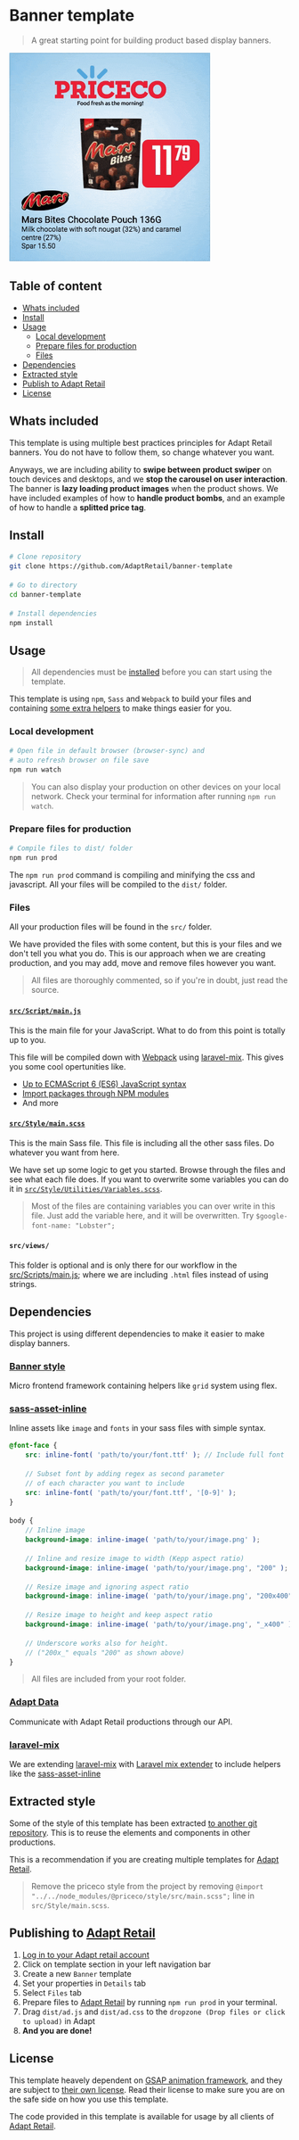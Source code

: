 # Banner template
> A great starting point for building product based display banners.

![Demo of banner template](assets/banner_preview.gif)

## Table of content
- [Whats included](#whats-included)
- [Install](#install)
- [Usage](#usage)
    - [Local development](#npm-run-watch)
    - [Prepare files for production](#npm-run-prod)
    - [Files](#files)
- [Dependencies](#dependencies)
- [Extracted style](#extracted-style)
- [Publish to Adapt Retail](#publish)
- [License](#license)

<a name="whats-included"></a>
## Whats included

This template is using multiple best practices principles for Adapt Retail banners.
You do not have to follow them, so change whatever you want.

Anyways,
we are including ability to **swipe between product swiper** on touch devices and desktops,
and we **stop the carousel on user interaction**.
The banner is **lazy loading product images** when the product shows. 
We have included examples of how to **handle product bombs**,
and an example of how to handle a **splitted price tag**.

<a name="install"></a>
## Install

```bash
# Clone repository
git clone https://github.com/AdaptRetail/banner-template

# Go to directory
cd banner-template

# Install dependencies
npm install 
```

<a name="usage"></a>
## Usage

> All dependencies must be [installed](#install) before you can start using the template.

This template is using `npm`, `Sass` and `Webpack` to build your files and containing [some extra helpers](#dependencies) to make things easier for you.

<a name="npm-run-watch"></a>
### Local development

```bash
# Open file in default browser (browser-sync) and
# auto refresh browser on file save
npm run watch
```
> You can also display your production on other devices on your local network.
> Check your terminal for information after running `npm run watch`.

<a name="npm-run-prod"></a>
### Prepare files for production

```bash
# Compile files to dist/ folder
npm run prod
```

The `npm run prod` command is compiling and minifying the css and javascript.
All your files will be compiled to the `dist/` folder.

<a name="files"></a>
### Files

All your production files will be found in the `src/` folder.

We have provided the files with some content, but
this is your files and we don't tell you what you do. 
This is our approach when we are creating production, 
and you may add, move and remove files however you want.

> All files are thoroughly commented, so if you're in doubt, just read the source. 

<a name="script"></a>
#### [`src/Script/main.js`](https://github.com/AdaptRetail/banner-template/blob/master/src/Script/main.js)

This is the main file for your JavaScript.
What to do from this point is totally up to you.

This file will be compiled down with [Webpack](https://webpack.github.io/) using [laravel-mix](https://github.com/JeffreyWay/laravel-mix).
This gives you some cool opertunities like.

- [Up to ECMAScript 6 (ES6) JavaScript syntax](http://es6-features.org/)
- [Import packages through NPM modules](https://www.npmjs.com/)
- And more

<a name="style"></a>
#### [`src/Style/main.scss`](https://github.com/AdaptRetail/banner-template/blob/master/src/Style/main.scss)

This is the main Sass file.
This file is including all the other sass files.
Do whatever you want from here.

We have set up some logic to get you started. Browse through the files and see what each file does.
If you want to overwrite some variables you can do it in [`src/Style/Utilities/Variables.scss`](https://github.com/AdaptRetail/banner-template/blob/master/src/Style/Utilities/Variables.scss).

> Most of the files are containing variables you can over write in this file.
> Just add the variable here, and it will be overwritten.
> Try `$google-font-name: "Lobster";`

<a name="views"></a>
#### `src/views/`

This folder is optional and is only there for our workflow in the [src/Scripts/main.js](#script); where we are including `.html` files instead of using strings.

<a name="dependencies"></a>
## Dependencies

This project is using different dependencies to make it easier to make display banners.

<a name="banner-style"></a>
### [Banner style](https://github.com/AdaptRetail/banner-style)

Micro frontend framework containing helpers like `grid` system using flex.

<a name="sass-asset-inline"></a>
### [sass-asset-inline](https://github.com/LasseHaslev/sass-asset-inliner)

Inline assets like `image` and `fonts` in your sass files with simple syntax.

```scss
@font-face {
    src: inline-font( 'path/to/your/font.ttf' ); // Include full font

    // Subset font by adding regex as second parameter
    // of each character you want to include
    src: inline-font( 'path/to/your/font.ttf', '[0-9]' );
}

body {
    // Inline image
    background-image: inline-image( 'path/to/your/image.png' );

    // Inline and resize image to width (Kepp aspect ratio)
    background-image: inline-image( 'path/to/your/image.png', "200" );

    // Resize image and ignoring aspect ratio
    background-image: inline-image( 'path/to/your/image.png', "200x400" );

    // Resize image to height and keep aspect ratio
    background-image: inline-image( 'path/to/your/image.png', "_x400" );

    // Underscore works also for height.
    // ("200x_" equals "200" as shown above)
}
```

> All files are included from your root folder.

### [Adapt Data](https://github.com/AdaptRetail/banner-data)

Communicate with Adapt Retail productions through our API.

### [laravel-mix](https://github.com/JeffreyWay/laravel-mix)

We are extending [laravel-mix](https://github.com/JeffreyWay/laravel-mix) with [Laravel mix extender](https://github.com/AdaptRetail/adapt-mix-extender) to include helpers like the [sass-asset-inline](#sass-asset-inline)

<a name="extracted-style"></a>
## Extracted style

Some of the style of this template has been extracted [to another git repository](https://github.com/AdaptRetail/priceco-style).
This is to reuse the elements and components in other productions.

This is a recommendation if you are creating multiple templates for [Adapt Retail](https://adaptretail.com).

> Remove the priceco style from the project by removing `@import "../../node_modules/@priceco/style/src/main.scss";` line in `src/Style/main.scss`.

<a name="publish"></a>
## Publishing to [Adapt Retail](https://adaptretail.com)

1. [Log in to your Adapt retail account](https://app.adaptretail.com/signup_login.php?task=login)
1. Click on template section in your left navigation bar
1. Create a new `Banner` template
1. Set your properties in `Details` tab
1. Select `Files` tab
1. Prepare files to [Adapt Retail](https://adaptretail.com) by running `npm run prod` in your terminal.
1. Drag `dist/ad.js` and `dist/ad.css` to the `dropzone (Drop files or click to upload)` in Adapt
1. **And you are done!**

<a name="license"></a>
## License

This template heavely dependent on [GSAP animation framework](https://greensock.com/gsap), and they are subject to [their own license](http://greensock.com/standard-license).
Read their license to make sure you are on the safe side on how you use this template.

The code provided in this template is available for usage by all clients of [Adapt Retail](https://adaptretail.com).
